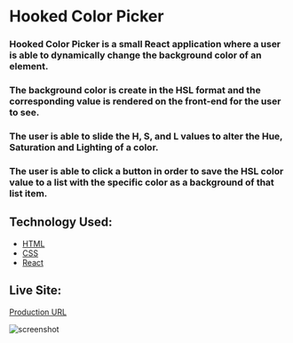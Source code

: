 # Hooked Color Picker

### Hooked Color Picker is a small React application where a user is able to dynamically change the background color of an element. 
### The background color is create in the HSL format and the corresponding value is rendered on the front-end for the user to see.
### The user is able to slide the H, S, and L values to alter the Hue, Saturation and Lighting of a color.
### The user is able to click a button in order to save the HSL color value to a list with the specific color as a background of that list item.

## Technology Used:
<!-- [HTML](https://html.com/) want to keep this commented as a reminder. -->
* [HTML](https://developer.mozilla.org/en-US/docs/Web/HTML)
* [CSS](https://developer.mozilla.org/en-US/docs/Web/CSS)
* [React](https://reactjs.org/)

## Live Site:
[Production URL](https://hooked-color-picker-garrettanderson.netlify.com)

![screenshot](../images/React_Color_Picker_Screenshot.png)
<!-- /Users/GarrettGraham/sdg-projects/unit-ii/homework/hooked-color-picker/src/images/React_Color_Picker_Screenshot.png -->
